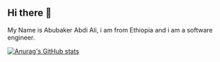 ## Hi there 👋
My Name is Abubaker Abdi Ali, i am from Ethiopia and i am a software engineer.

[![Anurag's GitHub stats](https://github-readme-stats.vercel.app/api?username=Abubaker-s)](https://github.com/anuraghazra/github-readme-stats)
